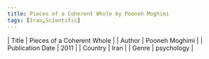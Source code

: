 ```yaml
---
title: Pieces of a Coherent Whole by Pooneh Moghimi
tags: [Iran,Scientific]
---     
```

| Title | Pieces of a Coherent Whole  |
| Author |  Pooneh Moghimi  |
| Publication Date | 2011   |
| Country | Iran |
| Genre | psychology  |
        